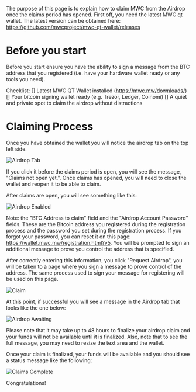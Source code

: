 The purpose of this page is to explain how to claim MWC from the Airdrop once the claims period has opened. First off,
you need the latest MWC qt wallet. The latest version can be obtained here:
https://github.com/mwcproject/mwc-qt-wallet/releases

# Before you start

Before you start ensure you have the ability to sign a message from the BTC address that you registered (i.e. have your hardware wallet ready or any tools you need).

  Checklist:
  [] Latest MWC QT Wallet installed (https://mwc.mw/downloads/)
  [] Your bitcoin signing wallet ready (e.g. Trezor, Ledger, Coinomi)
  [] A quiet and private spot to claim the airdrop without distractions

# Claiming Process

Once you have obtained the wallet you will notice the airdrop tab on the top left side.

![Airdrop Tab](https://raw.githubusercontent.com/mwcproject/mwc-qt-wallet/master/DOC/airdrop_tab.png "Airdrop Tab")

If you click it before the claims period is open, you will see the message, "Claims not open yet.". Once claims has opened, you will need to close the wallet and reopen it to be able to claim.

After claims are open, you will see something like this:

![Airdrop Enabled](https://raw.githubusercontent.com/mwcproject/mwc-qt-wallet/master/DOC/airdrop_enabled.png "Airdrop Enabled")

Note: the "BTC Address to claim" field and the "Airdrop Account Password" fields. These are the Bitcoin address you registered during the registration process and the password you set during the registration process. If you forgot your password, you can reset it on this page: https://wallet.mwc.mw/registration.html?v5. You will be prompted to sign an additional message to prove you control the address that is specified.

After correctly entering this information, you click "Request Airdrop", you will be taken to a page where you sign a message to prove control of the address. The same process used to sign your message for registering will be used on this page.

![Claim](https://raw.githubusercontent.com/mwcproject/mwc-qt-wallet/master/DOC/claim.png "Claim")

At this point, if successful you will see a message in the Airdrop tab that looks like the one below:

![Airdrop Awaiting](https://raw.githubusercontent.com/mwcproject/mwc-qt-wallet/master/DOC/awaiting_finalization2.png
 "Airdrop Awaiting")

Please note that it may take up to 48 hours to finalize your airdrop claim and your funds will not be available until it is finalized. Also, note that to see the full message, you may need to resize the text area and the wallet.

Once your claim is finalized, your funds will be available and you should see a status message like the following:


![Claims Complete](https://raw.githubusercontent.com/mwcproject/mwc-qt-wallet/master/DOC/complete.png
 "Claims complete")

Congratulations!
